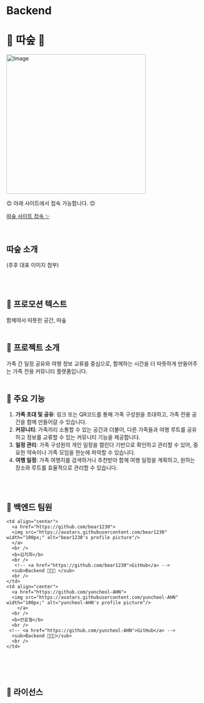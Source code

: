 # Backend

# 🌲 따숲 🌲

<img width="366" alt="Image" src="https://github.com/user-attachments/assets/49c9bdb4-ef77-40ac-8def-7329a6171d7d" />
<br />

😊 아래 사이트에서 접속 가능합니다. 😊

[따숲 사이트 접속 ✨ ](https://ttasup.site)

<br />

## 따숲 소개
(추후 대표 이미지 첨부)

<br />
<br />

## 🌟 프로모션 텍스트
함께여서 따뜻한 공간, 따숲
<br />
<br />

## 📖 프로젝트 소개
가족 간 일정 공유와 여행 정보 교류를 중심으로, 함께하는 시간을 더 따뜻하게 만들어주는 가족 전용 커뮤니티 플랫폼입니다.
<br />
<br />

## 🔑 주요 기능
1. **가족 초대 및 공유**: 링크 또는 QR코드를 통해 가족 구성원을 초대하고, 가족 전용 공간을 함께 만들어갈 수 있습니다.
2. **커뮤니티**: 가족끼리 소통할 수 있는 공간과 더불어, 다른 가족들과 여행 루트를 공유하고 정보를 교류할 수 있는 커뮤니티 기능을 제공합니다.
3. **일정 관리**: 가족 구성원의 개인 일정을 캘린더 기반으로 확인하고 관리할 수 있어, 중요한 약속이나 가족 모임을 한눈에 파악할 수 있습니다.
4. **여행 일정**: 가족 여행지를 검색하거나 추천받아 함께 여행 일정을 계획하고, 원하는 장소와 루트를 효율적으로 관리할 수 있습니다.

<br />
<br />

## 👥 백엔드 팀원

<table>
  <tr>
  
    <td align="center">
      <a href="https://github.com/bear1230">
      <img src="https://avatars.githubusercontent.com/bear1230" width="100px;" alt="bear1230's profile picture"/>
      </a>
      <br />
      <b>김지희</b>
      <br />
       <!-- <a href="https://github.com/bear1230">GitHub</a> -->
      <sub>Backend 👩🏻‍💻 </sub>
      <br />
    </td>
    <td align="center">
      <a href="https://github.com/yuncheol-AHN">
      <img src="https://avatars.githubusercontent.com/yuncheol-AHN" width="100px;" alt="yuncheol-AHN's profile picture"/>
        </a>
      <br />
      <b>안윤철</b>
      <br />
     <!-- <a href="https://github.com/yuncheol-AHN">GitHub</a> -->
      <sub>Backend 🧑🏻‍💻</sub>
      <br />
    </td>
   
  </tr>
</table>

<br />


<br />



## 📄 라이선스


